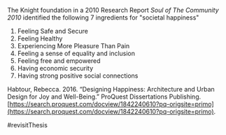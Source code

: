 
The Knight foundation in a 2010 Research Report *Soul of The Community 2010* identified the following 7 ingredients for "societal happiness"

1. Feeling Safe and Secure
2. Feeling Healthy
3. Experiencing More Pleasure Than Pain
4. Feeling a sense of equality and inclusion
5. Feeling free and empowered
6. Having economic security
7. Having strong positive social connections


Habtour, Rebecca. 2016. “Designing Happiness: Architecture and Urban Design for Joy and Well-Being.” ProQuest Dissertations Publishing. [https://search.proquest.com/docview/1842240610?pq-origsite=primo](https://search.proquest.com/docview/1842240610?pq-origsite=primo).

#revisitThesis 
